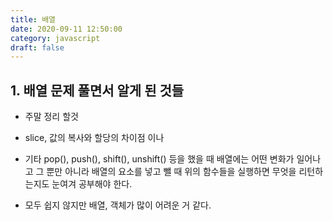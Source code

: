 ```yaml
---
title: 배열
date: 2020-09-11 12:50:00
category: javascript
draft: false
---
```


## 1. 배열 문제 풀면서 알게 된 것들

- 주말 정리 할것

- slice, 값의 복사와 할당의 차이점 이나

- 기타 pop(), push(), shift(), unshift() 등을 했을 때 배열에는 어떤 변화가 일어나고 그 뿐만 아니라 배열의 요소를 넣고 뺄 때 위의 함수들을 실행하면 무엇을 리턴하는지도 눈여겨 공부해야 한다.

- 모두 쉽지 않지만 배열, 객체가 많이 어려운 거 같다.
